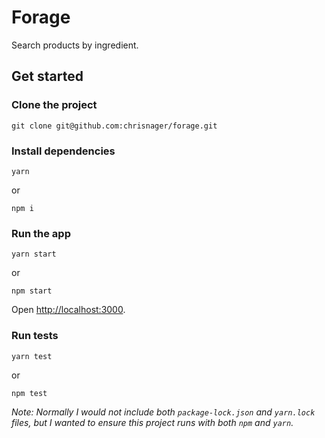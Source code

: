# Forage

Search products by ingredient.

## Get started

### Clone the project

```
git clone git@github.com:chrisnager/forage.git
```

### Install dependencies

```
yarn
```

or

```
npm i
```

### Run the app

```
yarn start
```

or

```
npm start
```

Open [http://localhost:3000](http://localhost:3000).

### Run tests

```
yarn test
```

or

```
npm test
```

_Note: Normally I would not include both `package-lock.json` and `yarn.lock` files, but I wanted to ensure this project runs with both `npm` and `yarn`._
